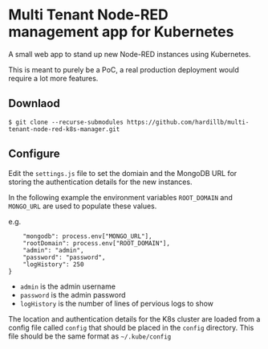 # Multi Tenant Node-RED management app for Kubernetes

A small web app to stand up new Node-RED instances using Kubernetes.

This is meant to purely be a PoC, a real production deployment would require a lot
more features.

## Downlaod

```
$ git clone --recurse-submodules https://github.com/hardillb/multi-tenant-node-red-k8s-manager.git
```

## Configure

Edit the `settings.js` file to set the domiain and the MongoDB URL for storing the authentication details for the new instances.

In the following example the environment variables `ROOT_DOMAIN` and `MONGO_URL` are used to populate these values.

e.g.

```module.exports = {
	"mongodb": process.env["MONGO_URL"],
	"rootDomain": process.env["ROOT_DOMAIN"],
	"admin": "admin",
	"password": "password",
	"logHistory": 250
}
```

 - `admin` is the admin username
 - `password` is the admin password
 - `logHistory` is the number of lines of pervious logs to show

 The location and authentication details for the K8s cluster are loaded from a config file called `config` that should be placed in the `config` directory. This file should be the same format as `~/.kube/config`